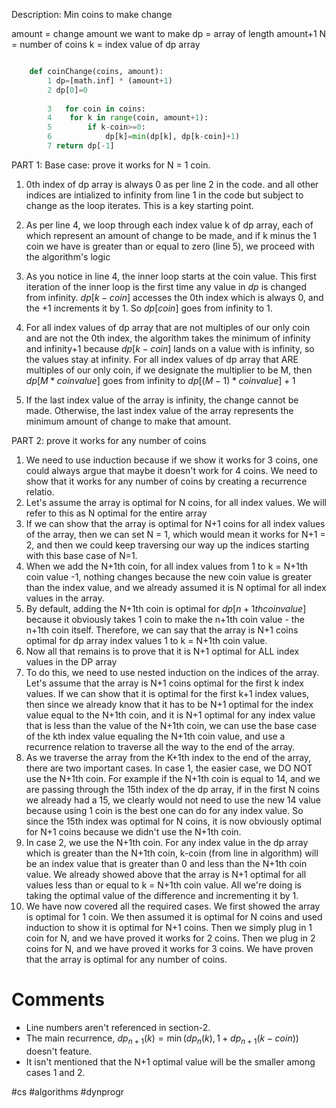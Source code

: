 Description: Min coins to make change

amount = change amount we want to make
dp = array of length amount+1
N = number of coins
k = index value of dp array


~~~Python 

    def coinChange(coins, amount):        
        1 dp=[math.inf] * (amount+1)
        2 dp[0]=0
        
        3   for coin in coins:
        4    for k in range(coin, amount+1):
        5        if k-coin>=0:
        6            dp[k]=min(dp[k], dp[k-coin]+1)        
        7 return dp[-1]

~~~


PART 1: Base case: prove it works for N = 1 coin.

1. 0th index of dp array is always 0 as per line 2 in the code. and all other indices are intialized to infinity from line 1 in the code but subject to change as the loop iterates. This is a key starting point.

2. As per line 4, we loop through each index value k of dp array, each of which represent an amount of change to be made, and if k minus the 1 coin we have is greater than or equal to zero (line 5), we proceed with the algorithm's logic
3. As you notice in line 4, the inner loop starts at the coin value. This first iteration of the inner loop is the first time any value in $dp$ is changed from infinity. $dp[k-coin]$ accesses the 0th index which is always 0, and the +1 increments it by 1. So $dp[coin]$ goes from infinity to 1.

4. For all index values of dp array that are not multiples of our only coin and are not the 0th index, the algorithm takes the minimum of infinity and infinity+1 because $dp[k-coin]$ lands on a value with is infinity, so the values stay at infinity. For all index values of dp array that ARE multiples of our only coin, if we designate the multiplier to be M, then $dp[M * coin value]$ goes from infinity to $dp[(M-1) * coin value]+1$
5. If the last index value of the array is infinity, the change cannot be made. Otherwise, the last index value of the array represents the minimum amount of change to make that amount.


PART 2: prove it works for any number of coins

1. We need to use induction because if we show it works for 3 coins, one could always argue that maybe it doesn't work for 4 coins. We need to show that it works for any number of coins by creating a recurrence relatio.
2. Let's assume the array is optimal for N coins, for all index values. We will refer to this as N optimal for the entire array
3. If we can show that the array is optimal for N+1 coins for all index values of the array, then we can set N = 1, which would mean it works for N+1 = 2, and then we could keep traversing our way up the indices starting with this base case of N=1.
4. When we add the N+1th coin, for all index values from 1 to k = N+1th coin value -1, nothing changes because the new coin value is greater than the index value, and we already assumed it is N optimal for all index values in the array. 
5. By default, adding the N+1th coin is optimal for $dp[n+1th  coin value]$ because it obviously takes 1 coin to make the n+1th coin value - the n+1th coin itself. Therefore, we can say that the array is N+1 coins optimal for dp array index values 1 to k = N+1th coin value.
6. Now all that remains is to prove that it is N+1 optimal for ALL index values in the DP array
7. To do this, we need to use nested induction on the indices of the array. Let's assume that the array is N+1 coins optimal for the first k index values. If we can show that it is optimal for the first k+1 index values, then since we already know that it has to be N+1 optimal for the index value equal to the N+1th coin, and it is N+1 optimal for any index value that is less than the value of the N+1th coin, we can use the base case of the kth index value equaling the N+1th coin value, and use a recurrence relation to traverse all the way to the end of the array.
8. As we traverse the array from the K+1th index to the end of the array, there are two important cases. In case 1, the easier case, we DO NOT use the N+1th coin. For example if the N+1th coin is equal to 14, and we are passing through the 15th index of the dp array, if in the first N coins we already had a 15, we clearly would not need to use the new 14 value because using 1 coin is the best one can do for any index value. So since the 15th index was optimal for N coins, it is now obviously optimal for N+1 coins because we didn't use the N+1th coin.
9. In case 2, we use the N+1th coin. For any index value in the dp array which is greater than the N+1th coin, k-coin (from line in algorithm) will be an index value that is greater than 0 and less than the N+1th coin value. We already showed above that the array is N+1 optimal for all values less than or equal to k = N+1th coin value. All we're doing is taking the optimal value of the difference and incrementing it by 1.
10. We have now covered all the required cases. We first showed the array is optimal for 1 coin. We then assumed it is optimal for N coins and used induction to show it is optimal for N+1 coins. Then we simply plug in 1 coin for N, and we have proved it works for 2 coins. Then we plug in 2 coins for N, and we have proved it works for 3 coins. We have proven that the array is optimal for any number of coins.

# Comments
- Line numbers aren't referenced in section-2.
- The main recurrence, $dp_{n+1}(k) = \min(dp_{n}(k), 1+ dp_{n+1}(k-coin))$ doesn't feature.
- It isn't mentioned that the N+1 optimal value will be the smaller among cases 1 and 2.


#cs #algorithms #dynprogr 